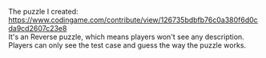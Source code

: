 The puzzle I created:
https://www.codingame.com/contribute/view/126735bdbfb76c0a380f6d0cda9cd2607c23e8
<br>
It's an Reverse puzzle, which means players won't see any description.<br>
Players can only see the test case and guess the way the puzzle works.
